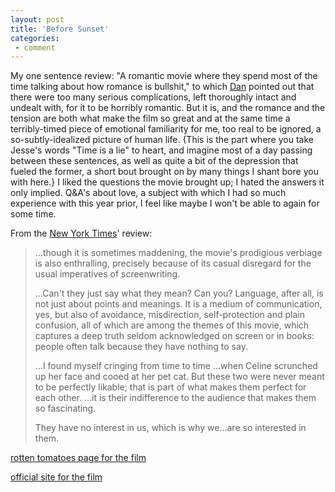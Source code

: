 ```yaml
---
layout: post
title: 'Before Sunset'
categories:
 - comment
---
```


<img src="http://graphics7.nytimes.com/images/2004/07/02/arts/02SUNS.184.jpg" alt="" align="right" />My one sentence review: "A romantic movie where they spend most of the time talking about how romance is bullshit," to which <a href="http://theyblinked.com">Dan</a> pointed out that there were too many serious complications, left thoroughly intact and undealt with, for it to be horribly romantic. But it is, and the romance and the tension are both what make the film so great and at the same time a terribly-timed piece of emotional familiarity for me, too real to be ignored, a so-subtly-idealized picture of human life. {This is the part where you take Jesse's words "Time is a lie" to heart, and imagine most of a day passing between these sentences, as well as quite a bit of the depression that fueled the former, a short bout brought on by many things I shant bore you with here.} I liked the questions the movie brought up; I hated the answers it only implied. Q&A's about love, a subject with which I had so much experience with this year prior, I feel like maybe I won't be able to again for some time.



From the <a href="http://www.nytimes.com/2004/07/02/movies/02SUNS.html?ex=1120276800&en=e002ba9c55185296&ei=5083&partner=Rotten%20Tomatoes">New York Times</a>' review:<blockquote>...though it is sometimes maddening, the movie's prodigious verbiage is also enthralling, precisely because of its casual disregard for the usual imperatives of screenwriting.

...Can't they just say what they mean? Can you? Language, after all, is not just about points and meanings. It is a medium of communication, yes, but also of avoidance, misdirection, self-protection and plain confusion, all of which are among the themes of this movie, which captures a deep truth seldom acknowledged on screen or in books: people often talk because they have nothing to say.

...I found myself cringing from time to time ...when Celine scrunched up her face and cooed at her pet cat. But these two were never meant to be perfectly likable; that is part of what makes them perfect for each other. ...it is their indifference to the audience that makes them so fascinating.

They have no interest in us, which is why we...are so interested in them.</blockquote><a href="http://www.rottentomatoes.com/m/BeforeSunset-1133662/">rotten tomatoes page for the film</a>

<a href="http://www.beforesunset.com/">official site for the film</a>
